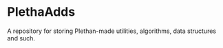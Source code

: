 # PlethaAdds
A repository for storing Plethan-made utilities, algorithms, data structures and such.  
